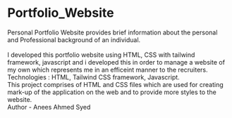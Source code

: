 # Portfolio_Website
Personal Portfolio Website provides brief information about the personal and Professional background of an individual.\
<br>
I developed this portfolio website using HTML, CSS with tailwind framework, javascript and i developed this in order to manage a website of my own which represents me in an efficeint manner to the recruiters.
<br>
Technologies : HTML, Tailwind CSS framework, Javascript.
<br>
This project comprises of HTML and CSS files which are used for creating mark-up of the application on the web and to provide more styles to the website.
<br>
Author - Anees Ahmed Syed
